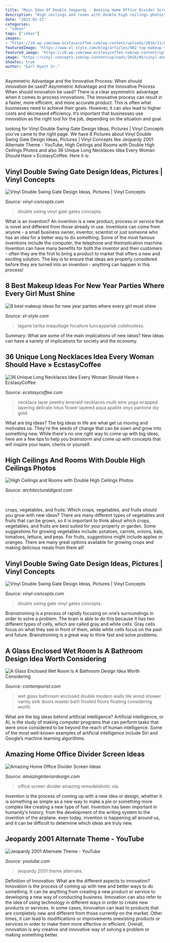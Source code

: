 ```yaml
---
title: "Main Idea Of Double Jeopardy : Amazing Home Office Divider Screen Ideas"
description: "High ceilings and rooms with double high ceilings photos"
date: "2023-02-21"
categories:
- "ideas"
tags: ["ideas"]
images:
- "https://i0.wp.com/www.ecstasycoffee.com/wp-content/uploads/2016/11/extra-long-necklace.jpg?resize=564%2C853"
featuredImage: "https://www.el-style.com/blog/articles/982-top-makeup-tips-for-women-to-shine-on-new-year-parties/img_7.jpg"
featured_image: "https://i0.wp.com/www.ecstasycoffee.com/wp-content/uploads/2016/11/extra-long-necklace.jpg?resize=564%2C853"
image: "https://vinyl-concepts.com/wp-content/uploads/2016/05/vinyl-double-swing-gate-07.jpg"
ShowToc: true
author: "Earl Hyatt Sr."
---
```



Asymmetric Advantage and the Innovative Process: When should innovation be used?
Asymmetric Advantage and the Innovative Process
When should innovation be used? There is a clear asymmetric advantage when it comes to process innovations. The innovative process can result in a faster, more efficient, and more accurate product. This is often what businesses need to achieve their goals. However, it can also lead to higher costs and decreased efficiency. It’s important that businesses use innovation as the right tool for the job, depending on the situation and goal.

	

		
looking for Vinyl Double Swing Gate Design Ideas, Pictures | Vinyl Concepts you've came to the right page. We have 8 Pictures about Vinyl Double Swing Gate Design Ideas, Pictures | Vinyl Concepts like Jeopardy 2001 Alternate Theme - YouTube, High Ceilings and Rooms with Double High Ceilings Photos and also 36 Unique Long Necklaces Idea Every Woman Should Have » EcstasyCoffee. Here it is:
		
    
## Vinyl Double Swing Gate Design Ideas, Pictures | Vinyl Concepts

<img loading=lazy src="https://vinyl-concepts.com/wp-content/uploads/2017/02/vinyl-double-swing-gate-14.jpg" onerror="this.onerror=null;this.src='https://tse1.mm.bing.net/th?id=OIP.jjCp8dpJ6F7q5PCjblna3gHaFj&amp;pid=15.1';" alt="Vinyl Double Swing Gate Design Ideas, Pictures | Vinyl Concepts">

_Source: vinyl-concepts.com_

>double swing vinyl gate gates concepts. 

	

What is an invention?
An invention is a new product, process or service that is novel and different from those already in use. Inventions can come from anyone - a small business owner, inventor, scientist or just someone who has an idea for a better way to do something. Some of the most famous inventions include the computer, the telephone and theimplication machine. 
Invention can have many benefits for both the inventor and their customers - often they are the first to bring a product to market that offers a new and exciting solution. The key is to ensure that ideas are properly considered before they are turned into an invention - anything can happen in this process!

    
## 8 Best Makeup Ideas For New Year Parties Where Every Girl Must Shine

<img loading=lazy src="https://www.el-style.com/blog/articles/982-top-makeup-tips-for-women-to-shine-on-new-year-parties/img_7.jpg" onerror="this.onerror=null;this.src='https://tse4.mm.bing.net/th?id=OIP._JzLdKCTHzAToDodKzLcuAHaLF&amp;pid=15.1';" alt="8 best makeup ideas for new year parties where every girl must shine">

_Source: el-style.com_

>lagane tarika maquillage focallure tuncayparlak cutehostess. 

	

Summary: What are some of the main implications of new ideas?
New ideas can have a variety of implications for society and the economy.

    
## 36 Unique Long Necklaces Idea Every Woman Should Have » EcstasyCoffee

<img loading=lazy src="https://i0.wp.com/www.ecstasycoffee.com/wp-content/uploads/2016/11/extra-long-necklace.jpg?resize=564%2C853" onerror="this.onerror=null;this.src='https://tse4.mm.bing.net/th?id=OIP.FQbwmfNXKRVULb8e7yRaEwHaLM&amp;pid=15.1';" alt="36 Unique Long Necklaces Idea Every Woman Should Have » EcstasyCoffee">

_Source: ecstasycoffee.com_

>necklace layer jewelry emerald necklaces multi wire yoga wrapped layering delicate lotus flower layered aqua apatite onyx pantone diy gold. 

	

What are big ideas?
The big ideas in life are what get us moving and motivates us. They're the seeds of change that can be sown and grow into something new. While there's no one right way to come up with big ideas, here are a few tips to help you brainstorm and come up with concepts that will inspire your team, clients or yourself.

    
## High Ceilings And Rooms With Double High Ceilings Photos

<img loading=lazy src="https://media.architecturaldigest.com/photos/56ccbff46f58f35922d58208/master/pass/double-height-ceilings-002.jpg" onerror="this.onerror=null;this.src='https://tse3.mm.bing.net/th?id=OIP.oUR8SGA4MtFk5nkq14fs5gHaFi&amp;pid=15.1';" alt="High Ceilings and Rooms with Double High Ceilings Photos">

_Source: architecturaldigest.com_

>. 

	

crops, vegetables, and fruits: Which crops, vegetables, and fruits should you grow with new ideas?
There are many different types of vegetables and fruits that can be grown, so it is important to think about which crops, vegetables, and fruits are best suited for your property or garden. Some suggestions for growing vegetables include: potatoes, carrots, onions, kale, tomatoes, lettuce, and peas. For fruits, suggestions might include apples or oranges. There are many great options available for growing crops and making delicious meals from them all!

    
## Vinyl Double Swing Gate Design Ideas, Pictures | Vinyl Concepts

<img loading=lazy src="https://vinyl-concepts.com/wp-content/uploads/2016/05/vinyl-double-swing-gate-07.jpg" onerror="this.onerror=null;this.src='https://tse3.mm.bing.net/th?id=OIP.EqybtQI-2iRYQBpje7B61AHaFj&amp;pid=15.1';" alt="Vinyl Double Swing Gate Design Ideas, Pictures | Vinyl Concepts">

_Source: vinyl-concepts.com_

>double swing gate vinyl gates concepts. 

	

Brainstroming is a process of rapidly focusing on one’s surroundings in order to solve a problem. The brain is able to do this because it has two different types of cells, which are called gray and white cells. Gray cells focus on what they see in front of them, while white cells focus on the past and future. Brainstroming is a great way to think fast and solve problems.

    
## A Glass Enclosed Wet Room Is A Bathroom Design Idea Worth Considering

<img loading=lazy src="https://www.contemporist.com/wp-content/uploads/2019/12/modern-bathroom-with-a-wet-room-glass-wall-061219-1203-02-800x505.jpg" onerror="this.onerror=null;this.src='https://tse3.mm.bing.net/th?id=OIP.YwGg-K1oPeq4D97nsgm4HAHaEr&amp;pid=15.1';" alt="A Glass Enclosed Wet Room Is A Bathroom Design Idea Worth Considering">

_Source: contemporist.com_

>wet glass bathroom enclosed double modern walls tile wood shower vanity sink doors master bath frosted floors floating considering worth. 

	

What are the big ideas behind artificial intelligence?
Artificial intelligence, or AI, is the study of making computer programs that can perform tasks that were once considered to be beyond the reach of human intelligence. Some of the most well-known examples of artificial intelligence include Siri and Google’s machine learning algorithms.

    
## Amazing Home Office Divider Screen Ideas

<img loading=lazy src="http://www.amazinginteriordesign.com/wp-content/uploads/2017/05/Amazing-Home-Office-Divider-Screen-Ideas-1.jpg" onerror="this.onerror=null;this.src='https://tse4.mm.bing.net/th?id=OIP.xYeUUsRUsMlg6DjfGZfUQgHaLK&amp;pid=15.1';" alt="Amazing Home Office Divider Screen Ideas">

_Source: amazinginteriordesign.com_

>office screen divider amazing remodelaholic via. 

	

Invention is the process of coming up with a new idea or design, whether it is something as simple as a new way to make a pie or something more complex like creating a new type of fuel. Invention has been important in humanity’s history, from the development of the writing system to the invention of the airplane. even today, invention is happening all around us, and it can be difficult to determine which ideas are truly new.

    
## Jeopardy 2001 Alternate Theme - YouTube

<img loading=lazy src="http://i.ytimg.com/vi/oideZbn3y2E/maxresdefault.jpg" onerror="this.onerror=null;this.src='https://tse2.mm.bing.net/th?id=OIP.JQ4IFzckC1kDzNE0rP10jwHaEK&amp;pid=15.1';" alt="Jeopardy 2001 Alternate Theme - YouTube">

_Source: youtube.com_

>jeopardy 2001 theme alternate. 

	

Definition of Innovation: What are the different aspects to innovation?
Innovation is the process of coming up with new and better ways to do something. It can be anything from creating a new product or service to developing a new way of conducting business. Innovation can also refer to the idea of using technology in different ways in order to create new products or services. In some cases, Innovation can lead to products that are completely new and different from those currently on the market. Other times, it can lead to modifications or improvements onexisting products or services in order to make them more effective or efficient. Overall, innovation is any creative and innovative way of solving a problem or making something better.

